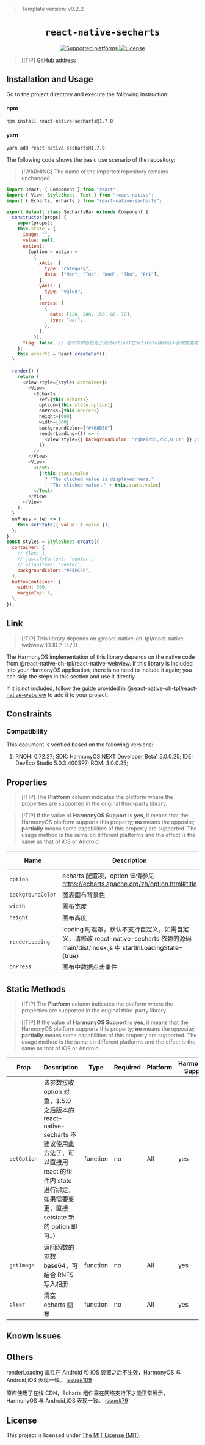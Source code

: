 > Template version: v0.2.2

<p align="center">
  <h1 align="center"> <code>react-native-secharts</code> </h1>
</p>
<p align="center">
    <a href="https://github.com/shifeng1993/react-native-secharts">
        <img src="https://img.shields.io/badge/platforms-android%20|%20ios%20|%20harmony%20-lightgrey.svg" alt="Supported platforms" />
    </a>
    <a href="https://github.com/shifeng1993/react-native-secharts/blob/master/LICENSE">
        <img src="https://img.shields.io/badge/license-MIT-green.svg" alt="License" />
    </a>
</p>

> [!TIP] [GitHub address](https://github.com/shifeng1993/react-native-secharts)

## Installation and Usage

Go to the project directory and execute the following instruction:

<!-- tabs:start -->

#### **npm**

```bash
npm install react-native-secharts@1.7.0
```

#### **yarn**

```bash
yarn add react-native-secharts@1.7.0
```

<!-- tabs:end -->

The following code shows the basic use scenario of the repository:

> [!WARNING] The name of the imported repository remains unchanged.

```js
import React, { Component } from "react";
import { View, StyleSheet, Text } from "react-native";
import { Echarts, echarts } from "react-native-secharts";

export default class SechartsBar extends Component {
  constructor(props) {
    super(props);
    this.state = {
      image: "",
      value: null,
      option1:
        (option = option =
          {
            xAxis: {
              type: "category",
              data: ["Mon", "Tue", "Wed", "Thu", "Fri"],
            },
            yAxis: {
              type: "value",
            },
            series: [
              {
                data: [120, 200, 150, 80, 70],
                type: "bar",
              },
            ],
          }),
      flag: false, // 这个布尔值是为了测试option1在setstate操作后不会被重置成初始状态。
    };
    this.echart1 = React.createRef();
  }

  render() {
    return (
      <View style={styles.container}>
        <View>
          <Echarts
            ref={this.echart1}
            option={this.state.option1}
            onPress={this.onPress}
            height={600}
            width={300}
            backgroundColor={"#468B58"}
            renderLoading={() => (
              <View style={{ backgroundColor: "rgba(255,255,0,0)" }} />
            )}
          />
        </View>
        <View>
          <Text>
            {!this.state.value
              ? "The clicked value is displayed here."
              : "The clicked value：" + this.state.value}
          </Text>
        </View>
      </View>
    );
  }
  onPress = (e) => {
    this.setState({ value: e.value });
  };
}
const styles = StyleSheet.create({
  container: {
    // flex: 1,
    // justifyContent: 'center',
    // alignItems: 'center',
    backgroundColor: "#F5FCFF",
  },
  buttonContainer: {
    width: 300,
    marginTop: 5,
  },
});
```

## Link

> [!TIP] This library depends on @react-native-oh-tpl/react-native-webview 13.10.2-0.2.0

The HarmonyOS implementation of this library depends on the native code from @react-native-oh-tpl/react-native-webview. If this library is included into your HarmonyOS application, there is no need to include it again; you can skip the steps in this section and use it directly.

If it is not included, follow the guide provided in [@react-native-oh-tpl/react-native-webview](/en/react-native-webview.md) to add it to your project.

## Constraints

### Compatibility

This document is verified based on the following versions:

1. RNOH: 0.72.27; SDK: HarmonyOS NEXT Developer Beta1 5.0.0.25; IDE: DevEco Studio 5.0.3.400SP7; ROM: 3.0.0.25;

## Properties

> [!TIP] The **Platform** column indicates the platform where the properties are supported in the original third-party library.

> [!TIP] If the value of **HarmonyOS Support** is **yes**, it means that the HarmonyOS platform supports this property; **no** means the opposite; **partially** means some capabilities of this property are supported. The usage method is the same on different platforms and the effect is the same as that of iOS or Android.

| Name              | Description                                                                                                                            | Type     | Required | Platform | HarmonyOS Support |
| ----------------- | -------------------------------------------------------------------------------------------------------------------------------------- | -------- | -------- | -------- | ----------------- |
| `option`          | echarts 配置项，option 详情参见 https://echarts.apache.org/zh/option.html#title                                                        | object   | yes      | All      | yes               |
| `backgroundColor` | 图表画布背景色                                                                                                                         | string   | no       | All      | yes               |
| `width`           | 画布宽度                                                                                                                               | number   | no       | All      | yes               |
| `height`          | 画布高度                                                                                                                               | number   | no       | All      | yes               |
| `renderLoading`   | loading 时遮罩，默认不支持自定义，如需自定义，请修改 react-native-secharts 依赖的源码 main/dist/index.js 中 startInLoadingState={true} | function | no       | All      | yes               |
| `onPress`         | 画布中数据点击事件                                                                                                                     | function | no       | All      | yes               |

## Static Methods

> [!TIP] The **Platform** column indicates the platform where the properties are supported in the original third-party library.

> [!TIP] If the value of **HarmonyOS Support** is **yes**, it means that the HarmonyOS platform supports this property; **no** means the opposite; **partially** means some capabilities of this property are supported. The usage method is the same on different platforms and the effect is the same as that of iOS or Android.

| Prop        | Description                                                                                                                                                                   | Type     | Required | Platform | HarmonyOS Support |
| ----------- | ----------------------------------------------------------------------------------------------------------------------------------------------------------------------------- | -------- | -------- | -------- | ----------------- |
| `setOption` | 该参数接收 option 对象，1.5.0 之后版本的 react-native-secharts 不建议使用此方法了，可以直接用 react 的组件内 state 进行绑定，如果需要变更，直接 setstate 新的 option 即可。） | function | no       | All      | yes               |
| `getImage`  | 返回函数的参数 base64，可结合 RNFS 写入相册                                                                                                                                   | function | no       | All      | yes               |
| `clear`     | 清空 echarts 画布                                                                                                                                                             | function | no       | All      | yes               |

## Known Issues

## Others

renderLoading 属性在 Android 和 iOS 设置之后不生效，HarmonyOS 与 Android,iOS 表现一致。 [issue#109](https://github.com/shifeng1993/react-native-secharts/issues/109)

原库使用了在线 CDN，Echarts 组件需在网络支持下才能正常展示，HarmonyOS 与 Android,iOS 表现一致。 [issue#79](https://github.com/shifeng1993/react-native-secharts/issues/79)

## License

This project is licensed under [The MIT License (MIT)](https://github.com/shifeng1993/react-native-secharts/blob/master/LICENSE).
